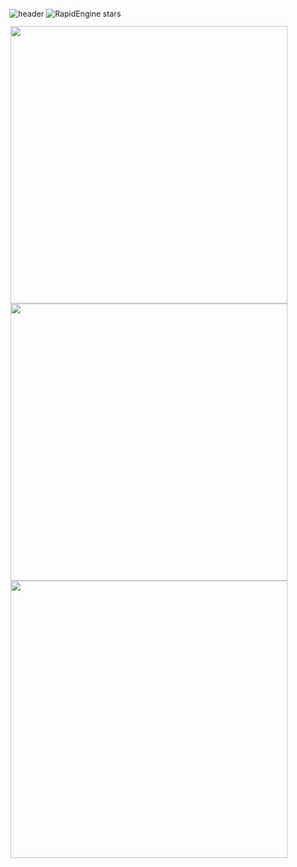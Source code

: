 ![header](https://capsule-render.vercel.app/api?type=waving&color=141321&height=160&section=header&text=Emil%20Dimov&fontSize=50&fontColor=f8d847&fontAlign=center)
![RapidEngine stars](https://img.shields.io/github/stars/EmilDimov93/Rapid-Engine?style=plastic&label=⭐%20Rapid%20Engine&color=FFD700)

<p align = center>
<img src="https://github-readme-streak-stats-eight.vercel.app?user=EmilDimov93&theme=radical" width="500" />

<img src="https://github-readme-stats.vercel.app/api?username=EmilDimov93&show_icons=true&hide=prs,issues,contribs&count_private=true&custom_title=My%20GitHub%20Stars&theme=radical" width="500" />

<img src="https://github-readme-stats.vercel.app/api/pin/?username=EmilDimov93&repo=Rapid-Engine&theme=radical" width="500" />
<p>
